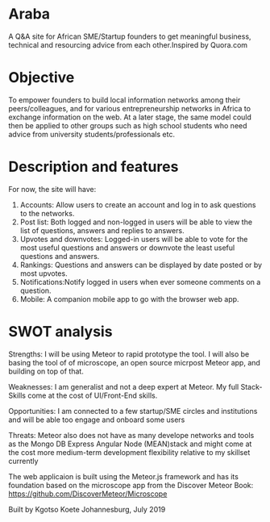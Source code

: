 # Araba

A Q&A site for African SME/Startup founders to get meaningful business, technical and resourcing advice from each other.Inspired by Quora.com


# Objective 

To empower founders to build local information networks among their peers/colleagues, and for various entrepreneurship networks in Africa to exchange information on the web. At a later stage, the same model could then be applied to other groups such as high school students who need advice from university students/professionals etc.

# Description and features

For now, the site will have:

1. Accounts: Allow users to create an account and log in to ask questions to the networks.
2. Post list: Both logged and non-logged in users will be able to view the list of questions, answers and replies to answers.
3. Upvotes and downvotes: Logged-in users will be able to vote for the most useful questions and answers or downvote the least useful questions and answers.
4. Rankings: Questions and answers can be displayed by date posted or by most upvotes.
5. Notifications:Notify logged in users when ever someone comments on a question.
6. Mobile: A companion mobile app to go with the browser web app.

# SWOT analysis

Strengths: I will be using Meteor to rapid prototype the tool. I will also be basing the tool of of microscope, an open source micrpost Meteor app, and building on top of that.

Weaknesses: I am generalist and not a deep expert at Meteor. My full Stack-Skills come at the cost of UI/Front-End skills. 

Opportunities: I am connected to a few startup/SME circles and institutions and will be able too engage and onboard some users

Threats: Meteor also does not have as many develope networks and tools as the Mongo DB Express Angular Node (MEAN)stack and might come at the cost more medium-term development flexibility relative to my skillset currently



The web applicaion is built using the Meteor.js framework and has its foundation based on the microscope app from the Discover Meteor Book: https://github.com/DiscoverMeteor/Microscope

Built by Kgotso Koete
Johannesburg, July 2019 
